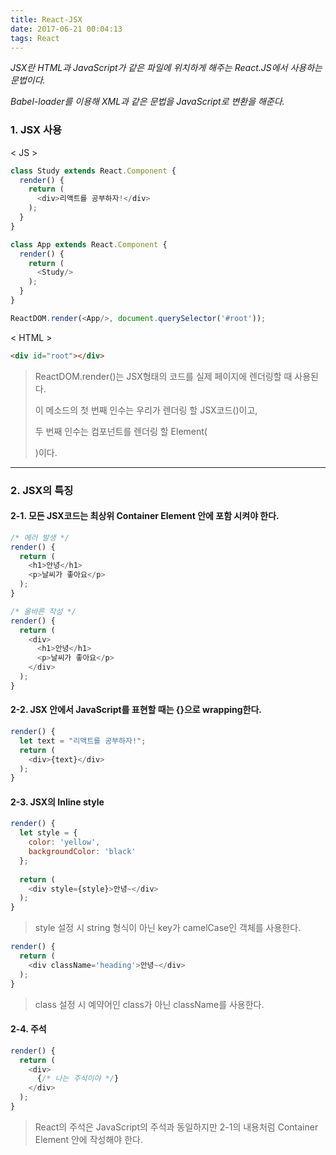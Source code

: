 ```yaml
---
title: React-JSX
date: 2017-06-21 00:04:13
tags: React
---
```


*JSX란 HTML과 JavaScript가 같은 파일에 위치하게 해주는 React.JS에서 사용하는 문법이다.*

*Babel-loader를 이용해 XML과 같은 문법을 JavaScript로 변환을 해준다.*

### 1. JSX 사용

< JS >

```javascript
class Study extends React.Component {
  render() {
    return (
      <div>리액트를 공부하자!</div>		
    );
  }
}

class App extends React.Component {
  render() {
    return (
      <Study/>
    );
  }
}

ReactDOM.render(<App/>, document.querySelector('#root'));
```

< HTML >

```html
<div id="root"></div>	
```

> ReactDOM.render()는 JSX형태의 코드를 실제 페이지에 렌더링할 때 사용된다.
>
> 이 메소드의 첫 번째 인수는 우리가 렌더링 할 JSX코드(<App/>)이고, 
>
> 두 번째 인수는 컴포넌트를 렌더링 할 Element(<div id="root"></div>)이다.

------

### 2. JSX의 특징

#### 2-1. 모든 JSX코드는 최상위 Container Element 안에 포함 시켜야 한다.

```javascript
/* 에러 발생 */
render() {
  return (
    <h1>안녕</h1>
  	<p>날씨가 좋아요</p>
  );
}

/* 올바른 작성 */
render() {
  return (
  	<div>
      <h1>안녕</h1>
      <p>날씨가 좋아요</p>
    </div>
  );
}
```

#### 2-2. JSX 안에서 JavaScript를 표현할 때는 {}으로 wrapping한다.

```javascript
render() {
  let text = "리액트를 공부하자!";
  return (
  	<div>{text}</div>
  );
}
```

#### 2-3. JSX의 Inline style

```javascript
render() {
  let style = {
    color: 'yellow',
    backgroundColor: 'black'
  };
  
  return (
  	<div style={style}>안녕~</div>
  );
}
```

> style 설정 시 string 형식이 아닌 key가 camelCase인 객체를 사용한다.

```javascript
render() {
  return (
  	<div className='heading'>안녕~</div>
  );
}
```

> class 설정 시 예약어인 class가 아닌 className를 사용한다.

#### 2-4. 주석

```javascript
render() {
  return (
  	<div>
      {/* 나는 주석이야 */}
    </div>
  );
}
```

> React의 주석은 JavaScript의 주석과 동일하지만 2-1의 내용처럼 Container Element 안에 작성해야 한다.